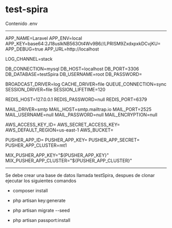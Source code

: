 # test-spira

Contenido .env

-------------------

APP_NAME=Laravel
APP_ENV=local
APP_KEY=base64:2J18uslkNB563Ot4Wv9B6//LPRlSM9ZxdxpxkDCvjKU=
APP_DEBUG=true
APP_URL=http://localhost

LOG_CHANNEL=stack

DB_CONNECTION=mysql
DB_HOST=localhost
DB_PORT=3306
DB_DATABASE=testSpira
DB_USERNAME=root
DB_PASSWORD=

BROADCAST_DRIVER=log
CACHE_DRIVER=file
QUEUE_CONNECTION=sync
SESSION_DRIVER=file
SESSION_LIFETIME=120

REDIS_HOST=127.0.0.1
REDIS_PASSWORD=null
REDIS_PORT=6379

MAIL_DRIVER=smtp
MAIL_HOST=smtp.mailtrap.io
MAIL_PORT=2525
MAIL_USERNAME=null
MAIL_PASSWORD=null
MAIL_ENCRYPTION=null

AWS_ACCESS_KEY_ID=
AWS_SECRET_ACCESS_KEY=
AWS_DEFAULT_REGION=us-east-1
AWS_BUCKET=

PUSHER_APP_ID=
PUSHER_APP_KEY=
PUSHER_APP_SECRET=
PUSHER_APP_CLUSTER=mt1

MIX_PUSHER_APP_KEY="${PUSHER_APP_KEY}"
MIX_PUSHER_APP_CLUSTER="${PUSHER_APP_CLUSTER}"

----------------

Se debe crear una base de datos llamada testSpira, despues de clonar ejecutar los siguientes comandos

- composer install

- php artisan key:generate

- php artisan migrate --seed

- php artisan passport:install


